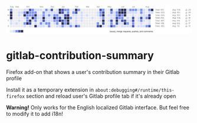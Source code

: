 <div align="center">
  <img src="assets/screenshots/example.png" width="800" alt="Demonstration" />
</div>

# gitlab-contribution-summary
Firefox add-on that shows a user's contribution summary in their Gitlab profile

Install it as a temporary extension in `about:debugging#/runtime/this-firefox` section and reload user's Gitlab profile tab if it's already open

__Warning!__ Only works for the English localized Gitlab interface. But feel free to modify it to add i18n!
